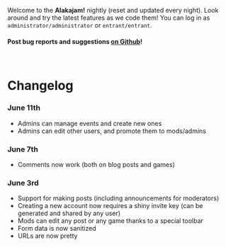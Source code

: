 Welcome to the **Alakajam!** nightly (reset and updated every night). Look around and try the latest features as we code them! You can log in as `administrator/administrator` or `entrant/entrant`.

#### Post bug reports and suggestions [on Github](https://github.com/mkalam-alami/wejam/issues)!
&nbsp;

# Changelog

### June 11th

* Admins can manage events and create new ones
* Admins can edit other users, and promote them to mods/admins

### June 7th

* Comments now work (both on blog posts and games)

### June 3rd

* Support for making posts (including announcements for moderators)
* Creating a new account now requires a shiny invite key (can be generated and shared by any user)
* Mods can edit any post or any game thanks to a special toolbar
* Form data is now sanitized
* URLs are now pretty
